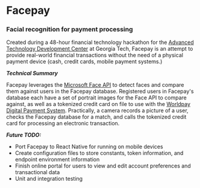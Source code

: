 # Facepay
### Facial recognition  for payment processing

Created during a 48-hour financial technology hackathon for the [Advanced Technology Development Center](http://atdc.org/) at Georgia Tech, Facepay is an attempt to provide real-world financial transactions without the need of a physical payment device (cash, credit cards, mobile payment systems.)

**_Technical Summary_**

Facepay leverages the [Microsoft Face API](https://azure.microsoft.com/en-us/services/cognitive-services/face/) to detect faces and compare them against users in the Facepay database. Registered users in Facepay's database each have a set of portrait images for the Face API to compare against, as well as a tokenized credit card on file to use with the [Worldpay Digital Payment System](https://developer.worldpay.com/). Practically, a camera records a picture of a user, checks the Facepay database for a match, and calls the tokenized credit card for processing an electronic transaction.

**_Future TODO:_**
* Port Facepay to React Native for running on mobile devices
* Create configuration files to store constants, token information, and endpoint environment information
* Finish online portal for users to view and edit account preferences and transactional data
* Unit and integration testing
